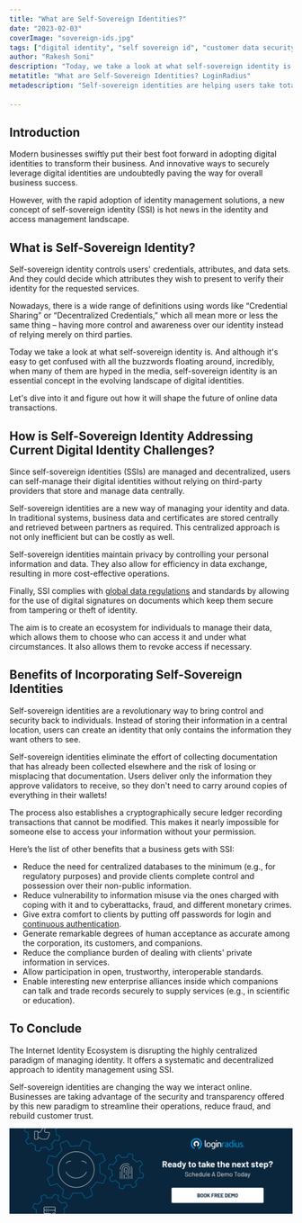 ```yaml
---
title: "What are Self-Sovereign Identities?"
date: "2023-02-03"
coverImage: "sovereign-ids.jpg"
tags: ["digital identity", "self sovereign id", "customer data security"]
author: "Rakesh Soni"
description: "Today, we take a look at what self-sovereign identity is. And although it's easy to get confused with all the buzzwords floating around, incredibly, when many of them are hyped in the media, self-sovereign identity is an essential concept in the evolving landscape of digital identities."
metatitle: "What are Self-Sovereign Identities? LoginRadius"
metadescription: "Self-sovereign identities are helping users take total control over their identities to ensure privacy and security. Here’s what you need to know."

---
```


## Introduction

Modern businesses swiftly put their best foot forward in adopting digital identities to transform their business. And innovative ways to securely leverage digital identities are undoubtedly paving the way for overall business success. 

However, with the rapid adoption of identity management solutions, a new concept of self-sovereign identity (SSI) is hot news in the identity and access management landscape. 


## What is Self-Sovereign Identity? 

Self-sovereign identity controls users' credentials, attributes, and data sets. And they could decide which attributes they wish to present to verify their identity for the requested services. 

Nowadays, there is a wide range of definitions using words like “Credential Sharing” or “Decentralized Credentials,” which all mean more or less the same thing – having more control and awareness over our identity instead of relying merely on third parties.

Today we take a look at what self-sovereign identity is. And although it's easy to get confused with all the buzzwords floating around, incredibly, when many of them are hyped in the media, self-sovereign identity is an essential concept in the evolving landscape of digital identities. 

Let's dive into it and figure out how it will shape the future of online data transactions.


## How is Self-Sovereign Identity Addressing Current Digital Identity Challenges?

Since self-sovereign identities (SSIs) are managed and decentralized, users can self-manage their digital identities without relying on third-party providers that store and manage data centrally. 

Self-sovereign identities are a new way of managing your identity and data. In traditional systems, business data and certificates are stored centrally and retrieved between partners as required. This centralized approach is not only inefficient but can be costly as well.

Self-sovereign identities maintain privacy by controlling your personal information and data. They also allow for efficiency in data exchange, resulting in more cost-effective operations. 

Finally, SSI complies with [global data regulations](https://www.loginradius.com/gdpr-and-privacy/) and standards by allowing for the use of digital signatures on documents which keep them secure from tampering or theft of identity.

The aim is to create an ecosystem for individuals to manage their data, which allows them to choose who can access it and under what circumstances. It also allows them to revoke access if necessary.


## Benefits of Incorporating Self-Sovereign Identities

Self-sovereign identities are a revolutionary way to bring control and security back to individuals. Instead of storing their information in a central location, users can create an identity that only contains the information they want others to see.

Self-sovereign identities eliminate the effort of collecting documentation that has already been collected elsewhere and the risk of losing or misplacing that documentation. Users deliver only the information they approve validators to receive, so they don't need to carry around copies of everything in their wallets!

The process also establishes a cryptographically secure ledger recording transactions that cannot be modified. This makes it nearly impossible for someone else to access your information without your permission.

Here’s the list of other benefits that a business gets with SSI:



* Reduce the need for centralized databases to the minimum (e.g., for regulatory purposes) and provide clients complete control and possession over their non-public information.
* Reduce vulnerability to information misuse via the ones charged with coping with it and to cyberattacks, fraud, and different monetary crimes.
* Give extra comfort to clients by putting off passwords for login and [continuous authentication](https://blog.loginradius.com/identity/continuous-authentication/).
* Generate remarkable degrees of human acceptance as accurate among the corporation, its customers, and companions.
* Reduce the compliance burden of dealing with clients' private information in services.
* Allow participation in open, trustworthy, interoperable standards.
* Enable interesting new enterprise alliances inside which companions can talk and trade records securely to supply services (e.g., in scientific or education).


## To Conclude

The Internet Identity Ecosystem is disrupting the highly centralized paradigm of managing identity. It offers a systematic and decentralized approach to identity management using SSI. 

Self-sovereign identities are changing the way we interact online. Businesses are taking advantage of the security and transparency offered by this new paradigm to streamline their operations, reduce fraud, and rebuild customer trust.


[![book-a-demo-loginradius](../../assets/book-a-demo-loginradius.png)](https://www.loginradius.com/contact-us?utm_source=blog&utm_medium=web&utm_campaign=what-are-self-sovereign-identities)